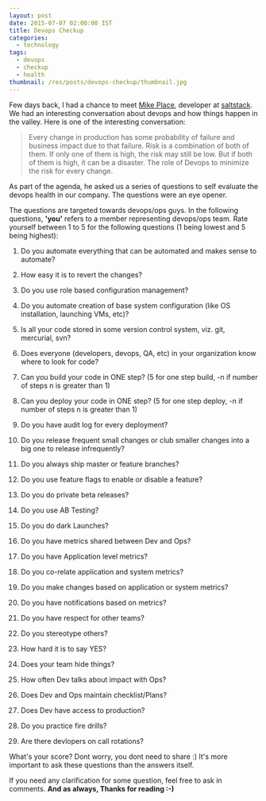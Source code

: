 ```yaml
---
layout: post
date: 2015-07-07 02:00:00 IST
title: Devops Checkup
categories:
  - technology
tags:
  - devops
  - checkup
  - health
thumbnail: /res/posts/devops-checkup/thumbnail.jpg
---
```


Few days back, I had a chance to meet [Mike Place](https://github.com/cachedout), developer at [saltstack](http://saltstack.com/). We had an interesting conversation about devops and how things happen in the valley. Here is one of the interesting conversation:

> Every change in production has some probability of failure and business impact due to that failure. Risk is a combination of both of them. If only one of them is high, the risk may still be low. But if both of them is high, it can be a disaster. The role of Devops to minimize the risk for every change.

As part of the agenda, he asked us a series of questions to self evaluate the devops health in our company. The questions were an eye opener.

The questions are targeted towards devops/ops guys. In the following questions, **'you'** refers to a member representing devops/ops team. Rate yourself between 1 to 5 for the following questions (1 being lowest and 5 being highest):

1. Do you automate everything that can be automated and makes sense to automate?

2. How easy it is to revert the changes?

3. Do you use role based configuration management?

4. Do you automate creation of base system configuration (like OS installation, launching VMs, etc)?

5. Is all your code stored in some version control system, viz. git, mercurial, svn?

6. Does everyone (developers, devops, QA, etc) in your organization know where to look for code?

7. Can you build your code in ONE step?
(5 for one step build, -n if number of steps n is greater than 1)

8. Can you deploy your code in ONE step?
(5 for one step deploy, -n if number of steps n is greater than 1)

9. Do you have audit log for every deployment?

10. Do you release frequent small changes or club smaller changes into a big one to release infrequently?

11. Do you always ship master or feature branches?

12. Do you use feature flags to enable or disable a feature?

13. Do you do private beta releases?

14. Do you use AB Testing?

15. Do you do dark Launches?

16. Do you have metrics shared between Dev and Ops?

17. Do you have Application level metrics?

18. Do you co-relate application and system metrics?

19. Do you make changes based on application or system metrics?

20. Do you have notifications based on metrics?

21. Do you have respect for other teams?

22. Do you stereotype others?

23. How hard it is to say YES?

24. Does your team hide things?

25. How often Dev talks about impact with Ops?

26. Does Dev and Ops maintain checklist/Plans?

27. Does Dev have access to production?

28. Do you practice fire drills?

29. Are there devlopers on call rotations?

What's your score? Dont worry, you dont need to share :) It's more important to ask these questions than the answers itself.

If you need any clarification for some question, feel free to ask in comments. **And as always, Thanks for reading :-)**
